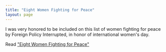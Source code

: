 ```yaml
---
title: "Eight Women Fighting for Peace"
layout: page
---
```

I was very honored to be included on this list of women fighting for peace by Foreign Policy Interrupted, in honor of international women's day.

Read ["Eight Women Fighting for Peace"](https://medium.com/@fpinterrupted/eight-women-women-fighting-for-peace-2bd434462f8)